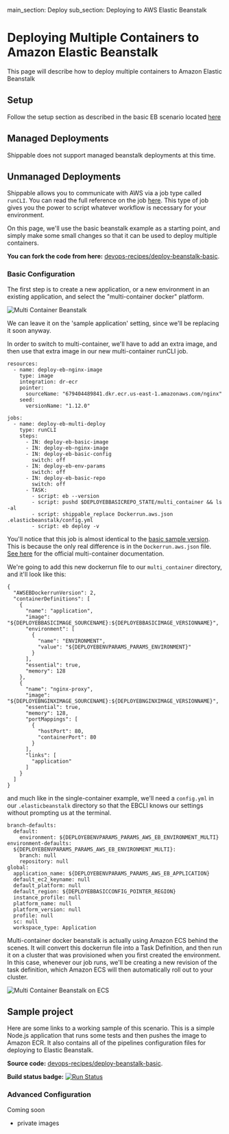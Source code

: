 main_section: Deploy
sub_section: Deploying to AWS Elastic Beanstalk

# Deploying Multiple Containers to Amazon Elastic Beanstalk
This page will describe how to deploy multiple containers to Amazon Elastic Beanstalk

## Setup

Follow the setup section as described in the basic EB scenario located [here](./aws-elastic-beanstalk)

## Managed Deployments
Shippable does not support managed beanstalk deployments at this time.

## Unmanaged Deployments

Shippable allows you to communicate with AWS via a job type called `runCLI`.  You can read the full reference on the job [here](../reference/job-runcli).  This type of job gives you the power to script whatever workflow is necessary for your environment.

On this page, we'll use the basic beanstalk example as a starting point, and simply make some small changes so that it can be used to deploy multiple containers.

**You can fork the code from here:** [devops-recipes/deploy-beanstalk-basic](https://github.com/devops-recipes/deploy-beanstalk-basic).

### Basic Configuration

The first step is to create a new application, or a new environment in an existing application, and select the "multi-container docker" platform.

<img src="../../images/deploy/elasticbeanstalk/multi-cont-new-env.png" alt="Multi Container Beanstalk">

We can leave it on the 'sample application' setting, since we'll be replacing it soon anyway.

In order to switch to multi-container, we'll have to add an extra image, and then use that extra image in our new multi-container runCLI job.

```
resources:
  - name: deploy-eb-nginx-image
    type: image
    integration: dr-ecr
    pointer:
      sourceName: "679404489841.dkr.ecr.us-east-1.amazonaws.com/nginx"
    seed:
      versionName: "1.12.0"
```

```
jobs:
  - name: deploy-eb-multi-deploy
    type: runCLI
    steps:
      - IN: deploy-eb-basic-image
      - IN: deploy-eb-nginx-image
      - IN: deploy-eb-basic-config
        switch: off
      - IN: deploy-eb-env-params
        switch: off
      - IN: deploy-eb-basic-repo
        switch: off
      - TASK:
        - script: eb --version
        - script: pushd $DEPLOYEBBASICREPO_STATE/multi_container && ls -al
        - script: shippable_replace Dockerrun.aws.json .elasticbeanstalk/config.yml
        - script: eb deploy -v
```

You'll notice that this job is almost identical to the [basic sample version](./aws-elastic-beanstalk).  This is because the only real difference is in the `Dockerrun.aws.json` file.  [See here](http://docs.aws.amazon.com/elasticbeanstalk/latest/dg/create_deploy_docker_v2config.html) for the official multi-container documentation.

We're going to add this new dockerrun file to our `multi_container` directory, and it'll look like this:
```
{
  "AWSEBDockerrunVersion": 2,
  "containerDefinitions": [
    {
      "name": "application",
      "image": "${DEPLOYEBBASICIMAGE_SOURCENAME}:${DEPLOYEBBASICIMAGE_VERSIONNAME}",
      "environment": [
        {
          "name": "ENVIRONMENT",
          "value": "${DEPLOYEBENVPARAMS_PARAMS_ENVIRONMENT}"
        }
      ],
      "essential": true,
      "memory": 128
    },
    {
      "name": "nginx-proxy",
      "image": "${DEPLOYEBNGINXIMAGE_SOURCENAME}:${DEPLOYEBNGINXIMAGE_VERSIONNAME}",
      "essential": true,
      "memory": 128,
      "portMappings": [
        {
          "hostPort": 80,
          "containerPort": 80
        }
      ],
      "links": [
        "application"
      ]
    }
  ]
}

```
and much like in the single-container example, we'll need a `config.yml` in our `.elasticbeanstalk` directory so that the EBCLI knows our settings without prompting us at the terminal.
```
branch-defaults:
  default:
    environment: ${DEPLOYEBENVPARAMS_PARAMS_AWS_EB_ENVIRONMENT_MULTI}
environment-defaults:
  ${DEPLOYEBENVPARAMS_PARAMS_AWS_EB_ENVIRONMENT_MULTI}:
    branch: null
    repository: null
global:
  application_name: ${DEPLOYEBENVPARAMS_PARAMS_AWS_EB_APPLICATION}
  default_ec2_keyname: null
  default_platform: null
  default_region: ${DEPLOYEBBASICCONFIG_POINTER_REGION}
  instance_profile: null
  platform_name: null
  platform_version: null
  profile: null
  sc: null
  workspace_type: Application
```

Multi-container docker beanstalk is actually using Amazon ECS behind the scenes.  It will convert this dockerrun file into a Task Definition, and then run it on a cluster that was provisioned when you first created the environment.  In this case, whenever our job runs, we'll be creating a new revision of the task definition, which Amazon ECS will then automatically roll out to your cluster.  

<img src="../../images/deploy/elasticbeanstalk/multi-running-on-ecs.png" alt="Multi Container Beanstalk on ECS">

## Sample project

Here are some links to a working sample of this scenario. This is a simple Node.js application that runs some tests and then pushes
the image to Amazon ECR. It also contains all of the pipelines configuration files for deploying to Elastic Beanstalk.

**Source code:**  [devops-recipes/deploy-beanstalk-basic](https://github.com/devops-recipes/deploy-beanstalk-basic).

**Build status badge:** [![Run Status](https://api.shippable.com/projects/58ffa88fd799850b00768021/badge?branch=master)](https://app.shippable.com/github/devops-recipes/deploy-beanstalk-basic)


### Advanced Configuration

Coming soon

- private images
